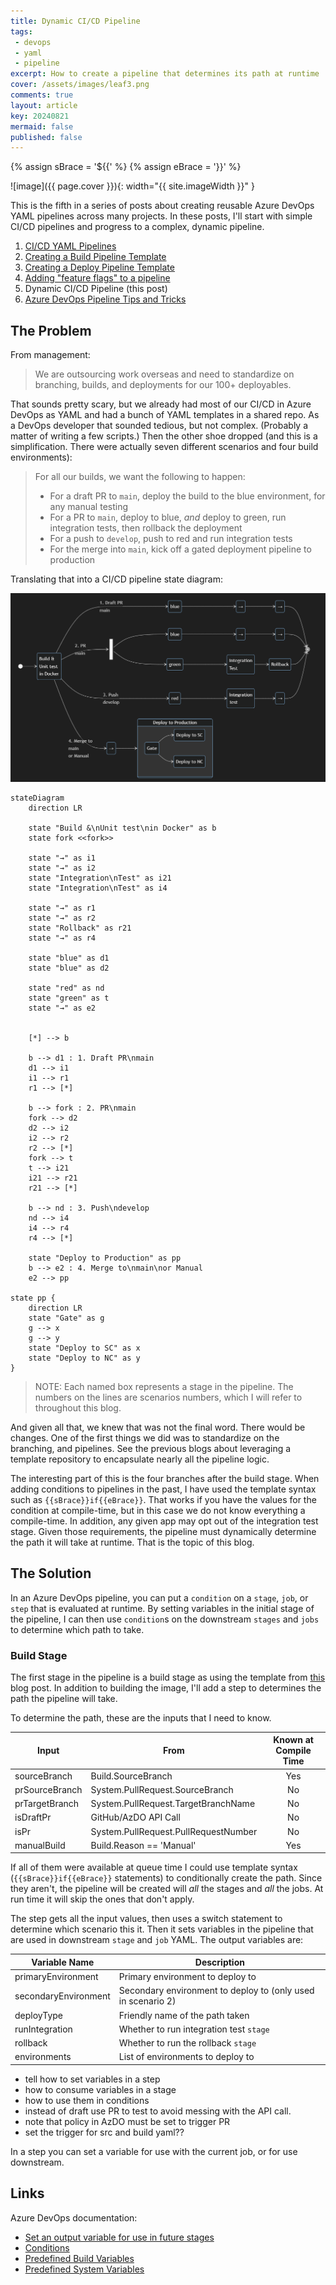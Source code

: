 ```yaml
---
title: Dynamic CI/CD Pipeline
tags:
 - devops
 - yaml
 - pipeline
excerpt: How to create a pipeline that determines its path at runtime
cover: /assets/images/leaf3.png
comments: true
layout: article
key: 20240821
mermaid: false
published: false
---
```

{% assign sBrace = '${{' %}
{% assign eBrace = '}}' %}

![image]({{ page.cover }}){: width="{{ site.imageWidth }}" }

This is the fifth in a series of posts about creating reusable Azure DevOps YAML pipelines across many projects. In these posts, I'll start with simple CI/CD pipelines and progress to a complex, dynamic pipeline.

1. [CI/CD YAML Pipelines](/2024/08/10/typical-pipeline.html)
1. [Creating a Build Pipeline Template](/2024/08/11/build-template-repository.html)
1. [Creating a Deploy Pipeline Template](/2024/08/21/deploy-template-repository.html)
1. [Adding "feature flags" to a pipeline](/2024/08/15/feature-flags.html)
1. Dynamic CI/CD Pipeline (this post)
1. [Azure DevOps Pipeline Tips and Tricks](/2024/08/22/azdo-tat.html)

## The Problem

From management:

> We are outsourcing work overseas and need to standardize on branching, builds, and deployments for our 100+ deployables.

That sounds pretty scary, but we already had most of our CI/CD in Azure DevOps as YAML and had a bunch of YAML templates in a shared repo. As a DevOps developer that sounded tedious, but not complex. (Probably a matter of writing a few scripts.) Then the other shoe dropped (and this is a simplification. There were actually seven different scenarios and four build environments):

> For all our builds, we want the following to happen:
>
> - For a draft PR to `main`, deploy the build to the blue environment, for any manual testing
> - For a PR to `main`, deploy to blue, *and* deploy to green, run integration tests, then rollback the deployment
> - For a push to `develop`, push to red and run integration tests
> - For the merge into `main`, kick off a gated deployment pipeline to production

Translating that into a CI/CD pipeline state diagram:

![Build state diagram](/assets/images/devOpsBlogs/build-state-diagram.png)

<!-- This doesn't render in Jekyll -->
```mermaid
stateDiagram
    direction LR

    state "Build &\nUnit test\nin Docker" as b
    state fork <<fork>>

    state "→" as i1
    state "→" as i2
    state "Integration\nTest" as i21
    state "Integration\nTest" as i4

    state "→" as r1
    state "→" as r2
    state "Rollback" as r21
    state "→" as r4

    state "blue" as d1
    state "blue" as d2

    state "red" as nd
    state "green" as t
    state "→" as e2


    [*] --> b

    b --> d1 : 1. Draft PR\nmain
    d1 --> i1
    i1 --> r1
    r1 --> [*]

    b --> fork : 2. PR\nmain
    fork --> d2
    d2 --> i2
    i2 --> r2
    r2 --> [*]
    fork --> t
    t --> i21
    i21 --> r21
    r21 --> [*]

    b --> nd : 3. Push\ndevelop
    nd --> i4
    i4 --> r4
    r4 --> [*]

    state "Deploy to Production" as pp
    b --> e2 : 4. Merge to\nmain\nor Manual
    e2 --> pp

state pp {
    direction LR
    state "Gate" as g
    g --> x
    g --> y
    state "Deploy to SC" as x
    state "Deploy to NC" as y
}
```

> NOTE: Each named box represents a stage in the pipeline. The numbers on the lines are scenarios numbers, which I will refer to throughout this blog.

And given all that, we knew that was not the final word. There would be changes. One of the first things we did was to standardize on the branching, and pipelines. See the previous blogs about leveraging a template repository to encapsulate nearly all the pipeline logic.

The interesting part of this is the four branches after the build stage. When adding conditions to pipelines in the past, I have used the template syntax such as `{{sBrace}}if{{eBrace}}`. That works if you have the values for the condition at compile-time, but in this case we do not know everything a compile-time. In addition, any given app may opt out of the integration test stage. Given those requirements, the pipeline must dynamically determine the path it will take at runtime. That is the topic of this blog.

## The Solution

In an Azure DevOps pipeline, you can put a `condition` on a `stage`, `job`, or `step` that is evaluated at runtime. By setting variables in the initial stage of the pipeline, I can then use `condition`s on the downstream `stages` and `jobs` to determine which path to take.

### Build Stage

The first stage in the pipeline is a build stage as using the template from [this](/2024/08/11/build-template-repository.html) blog post. In addition to building the image, I'll add a step to determines the path the pipeline will take.

To determine the path, these are the inputs that I need to know.

| Input          | From                                 | Known at Compile Time |
| -------------- | ------------------------------------ | :-------------------: |
| sourceBranch   | Build.SourceBranch                   |          Yes          |
| prSourceBranch | System.PullRequest.SourceBranch      |          No           |
| prTargetBranch | System.PullRequest.TargetBranchName  |          No           |
| isDraftPr      | GitHub/AzDO API Call                 |          No           |
| isPr           | System.PullRequest.PullRequestNumber |          No           |
| manualBuild    | Build.Reason == 'Manual'             |          Yes          |

If all of them were available at queue time I could use template syntax (`{{sBrace}}if{{eBrace}}` statements) to conditionally create the path. Since they aren't, the pipeline will be created will _all_ the stages and _all_ the jobs. At run time it will skip the ones that don't apply.

The step gets all the input values, then uses a switch statement to determine which scenario this it. Then it sets variables in the pipeline that are used in downstream `stage` and `job` YAML. The output variables are:

| Variable Name        | Description                                                  |
| -------------------- | ------------------------------------------------------------ |
| primaryEnvironment   | Primary environment to deploy to                             |
| secondaryEnvironment | Secondary environment to deploy to (only used in scenario 2) |
| deployType           | Friendly name of the path taken                              |
| runIntegration       | Whether to run integration test `stage`                      |
| rollback             | Whether to run the rollback `stage`                          |
| environments         | List of environments to deploy to                            |

- tell how to set variables in a step
- how to consume variables in a stage
- how to use them in conditions
- instead of draft use PR to test to avoid messing with the API call.
- note that policy in AzDO must be set to trigger PR
- set the trigger for src and build yaml??

In a step you can set a variable for use with the current job, or for use downstream.

## Links

Azure DevOps documentation:

- [Set an output variable for use in future stages](https://learn.microsoft.com/en-us/azure/devops/pipelines/process/set-variables-scripts?view=azure-devops&tabs=bash#set-an-output-variable-for-use-in-future-stages)
- [Conditions](https://learn.microsoft.com/en-us/azure/devops/pipelines/process/conditions?view=azure-devops&tabs=yaml%2Cstages)
- [Predefined Build Variables](https://learn.microsoft.com/en-us/azure/devops/pipelines/build/variables?view=azure-devops&tabs=yaml#build-variables-devops-services)
- [Predefined System Variables](https://learn.microsoft.com/en-us/azure/devops/pipelines/build/variables?view=azure-devops&tabs=yaml#system-variables-devops-services)

